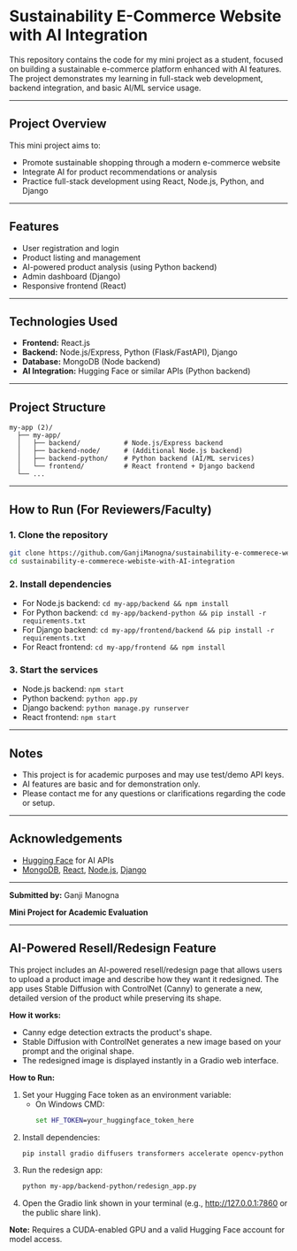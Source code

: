 # Sustainability E-Commerce Website with AI Integration

This repository contains the code for my mini project as a student, focused on building a sustainable e-commerce platform enhanced with AI features. The project demonstrates my learning in full-stack web development, backend integration, and basic AI/ML service usage.

---

## Project Overview

This mini project aims to:
- Promote sustainable shopping through a modern e-commerce website
- Integrate AI for product recommendations or analysis
- Practice full-stack development using React, Node.js, Python, and Django

---

## Features
- User registration and login
- Product listing and management
- AI-powered product analysis (using Python backend)
- Admin dashboard (Django)
- Responsive frontend (React)

---

## Technologies Used
- **Frontend:** React.js
- **Backend:** Node.js/Express, Python (Flask/FastAPI), Django
- **Database:** MongoDB (Node backend)
- **AI Integration:** Hugging Face or similar APIs (Python backend)

---

## Project Structure
```
my-app (2)/
  ├── my-app/
  │   ├── backend/           # Node.js/Express backend
  │   ├── backend-node/      # (Additional Node.js backend)
  │   ├── backend-python/    # Python backend (AI/ML services)
  │   └── frontend/          # React frontend + Django backend
  └── ...
```

---

## How to Run (For Reviewers/Faculty)

### 1. Clone the repository
```sh
git clone https://github.com/GanjiManogna/sustainability-e-commerece-webiste-with-AI-integration.git
cd sustainability-e-commerece-webiste-with-AI-integration
```

### 2. Install dependencies
- For Node.js backend: `cd my-app/backend && npm install`
- For Python backend: `cd my-app/backend-python && pip install -r requirements.txt`
- For Django backend: `cd my-app/frontend/backend && pip install -r requirements.txt`
- For React frontend: `cd my-app/frontend && npm install`

### 3. Start the services
- Node.js backend: `npm start`
- Python backend: `python app.py`
- Django backend: `python manage.py runserver`
- React frontend: `npm start`

---

## Notes
- This project is for academic purposes and may use test/demo API keys.
- AI features are basic and for demonstration only.
- Please contact me for any questions or clarifications regarding the code or setup.

---

## Acknowledgements
- [Hugging Face](https://huggingface.co/) for AI APIs
- [MongoDB](https://www.mongodb.com/), [React](https://reactjs.org/), [Node.js](https://nodejs.org/), [Django](https://www.djangoproject.com/)

---

**Submitted by:**
Ganji Manogna

**Mini Project for Academic Evaluation** 

---

## AI-Powered Resell/Redesign Feature

This project includes an AI-powered resell/redesign page that allows users to upload a product image and describe how they want it redesigned. The app uses Stable Diffusion with ControlNet (Canny) to generate a new, detailed version of the product while preserving its shape.

**How it works:**
- Canny edge detection extracts the product's shape.
- Stable Diffusion with ControlNet generates a new image based on your prompt and the original shape.
- The redesigned image is displayed instantly in a Gradio web interface.

**How to Run:**
1. Set your Hugging Face token as an environment variable:
   - On Windows CMD:
     ```cmd
     set HF_TOKEN=your_huggingface_token_here
     ```
2. Install dependencies:
   ```sh
   pip install gradio diffusers transformers accelerate opencv-python pillow numpy huggingface_hub
   ```
3. Run the redesign app:
   ```sh
   python my-app/backend-python/redesign_app.py
   ```
4. Open the Gradio link shown in your terminal (e.g., http://127.0.0.1:7860 or the public share link).

**Note:** Requires a CUDA-enabled GPU and a valid Hugging Face account for model access. 